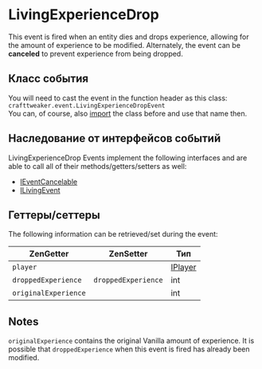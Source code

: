 # LivingExperienceDrop

This event is fired when an entity dies and drops experience, allowing for the amount of experience to be modified. Alternately, the event can be **canceled** to prevent experience from being dropped.

## Класс события
You will need to cast the event in the function header as this class:  
`crafttweaker.event.LivingExperienceDropEvent`  
You can, of course, also [import](/AdvancedFunctions/Import/) the class before and use that name then.

## Наследование от интерфейсов событий
LivingExperienceDrop Events implement the following interfaces and are able to call all of their methods/getters/setters as well:

- [IEventCancelable](/Vanilla/Events/Events/IEventCancelable/)
- [ILivingEvent](/Vanilla/Events/Events/ILivingEvent/)

## Геттеры/сеттеры
The following information can be retrieved/set during the event:

| ZenGetter            | ZenSetter           | Тип                                  |
| -------------------- | ------------------- | ------------------------------------ |
| `player`             |                     | [IPlayer](/Vanilla/Players/IPlayer/) |
| `droppedExperience`  | `droppedExperience` | int                                  |
| `originalExperience` |                     | int                                  |

## Notes

`originalExperience` contains the original Vanilla amount of experience. It is possible that `droppedExperience` when this event is fired has already been modified.
